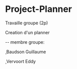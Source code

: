 # Project-Planner

Travaille groupe (2p)

Creation d'un planner 



-- membre groupe:

¸Baudson Guillaume

¸Vervoort Eddy